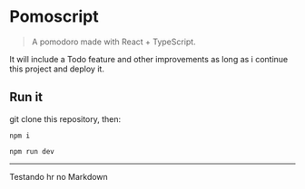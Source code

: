 # Pomoscript

> A pomodoro made with React + TypeScript.

It will include a Todo feature and other improvements as long as i continue this project and deploy it.

## Run it

git clone this repository, then:

```
npm i

npm run dev
```

<hr>

Testando hr no Markdown
